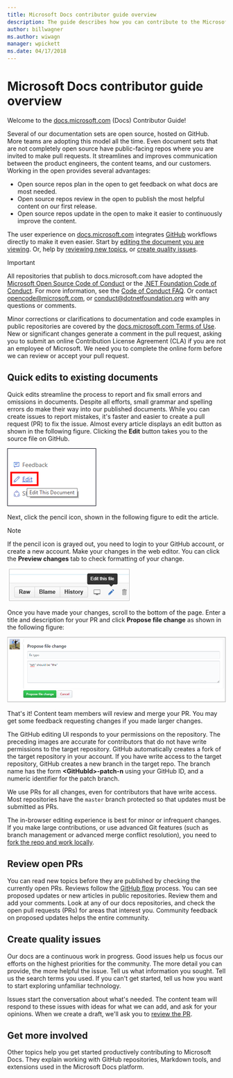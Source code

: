 ```yaml
---
title: Microsoft Docs contributor guide overview
description: The guide describes how you can contribute to the Microsoft documentation site docs.microsoft.com.
author: billwagner
ms.author: wiwagn
manager: wpickett
ms.date: 04/17/2018
---
```


# Microsoft Docs contributor guide overview

Welcome to the [docs.microsoft.com](https://docs.microsoft.com) (Docs) Contributor Guide!

Several of our documentation sets are open source, hosted on GitHub. More teams are adopting this model all the time. Even document sets that are not completely open source have public-facing repos where you are invited to make pull requests. It streamlines and improves communication between the product engineers, the content teams, and our customers. Working in the open provides several advantages:

- Open source repos plan in the open to get feedback on what docs are most needed.
- Open source repos review in the open to publish the most helpful content on our first release.
- Open source repos update in the open to make it easier to continuously improve the content.

The user experience on [docs.microsoft.com](https://docs.microsoft.com) integrates [GitHub](https://github.com) workflows directly to make it even easier. Start by [editing the document you are viewing](#quick-edits-to-existing-documents). Or, help by [reviewing new topics](#review-open-prs), or [create quality issues](#create-quality-issues).

> [!IMPORTANT]
> All repositories that publish to docs.microsoft.com have adopted the [Microsoft Open Source Code of Conduct](https://opensource.microsoft.com/codeofconduct/) or the [.NET Foundation Code of Conduct](https://dotnetfoundation.org/code-of-conduct). For more information, see the [Code of Conduct FAQ](https://opensource.microsoft.com/codeofconduct/faq/). Or contact [opencode@microsoft.com](mailto:opencode@microsoft.com), or [conduct@dotnetfoundation.org](mailto:conduct@dotnetfoundation.org) with any questions or comments.<br>
>
> Minor corrections or clarifications to documentation and code examples in public repositories are covered by the [docs.microsoft.com Terms of Use](https://docs.microsoft.com/legal/termsofuse). New or significant changes generate a comment in the pull request, asking you to submit an online Contribution License Agreement (CLA) if you are not an employee of Microsoft. We need you to complete the online form before we can review or accept your pull request.

## Quick edits to existing documents

Quick edits streamline the process to report and fix small errors and omissions in documents. Despite all efforts, small grammar and spelling errors do make their way into our published documents. While you can create issues to report mistakes, it's faster and easier to create a pull request (PR) to fix the issue. Almost every article displays an edit button as shown in the following figure. Clicking the **Edit** button takes you to the source file on GitHub.

![Location of the Edit link](./media/index/edit-article.png)

Next, click the pencil icon, shown in the following figure to edit the article.

> [!NOTE]
> If the pencil icon is grayed out, you need to login to your GitHub account, or create a new account. Make your changes in the web editor. You can click the **Preview changes** tab to check formatting of your change.

![Location of the pencil icon](./media/index/editicon.png)

Once you have made your changes, scroll to the bottom of the page. Enter a title and description for your PR and click **Propose file change** as shown in the following figure:

![proposing your change](./media/index/submit-pull-request.png)

That's it! Content team members will review and merge your PR. You may get some feedback requesting changes if you made larger changes.

The GitHub editing UI responds to your permissions on the repository. The preceding images are accurate for contributors that do not have write permissions to the target repository. GitHub automatically creates a fork of the target repository in your account. If you have write access to the target repository, GitHub creates a new branch in the target repo. The branch name has the form **\<GitHubId\>-patch-n** using your GitHub ID, and a numeric identifier for the patch branch.

We use PRs for all changes, even for contributors that have write access. Most repositories have the `master` branch protected so that updates must be submitted as PRs.

The in-browser editing experience is best for minor or infrequent changes. If you make large contributions, or use advanced Git features (such as branch management or advanced merge conflict resolution), you need to [fork the repo and work locally](how-to-write-workflows-major.md).

## Review open PRs

You can read new topics before they are published by checking the currently open PRs. Reviews follow the [GitHub flow](https://guides.github.com/introduction/flow/) process. You can see proposed updates or new articles in public repositories. Review them and add your comments. Look at any of our docs repositories, and check the open pull requests (PRs) for areas that interest you. Community feedback on proposed updates helps the entire community.

## Create quality issues

Our docs are a continuous work in progress. Good issues help us focus our efforts on the highest priorities for the community. The more detail you can provide, the more helpful the issue. Tell us what information you sought. Tell us the search terms you used. If you can't get started, tell us how you want to start exploring unfamiliar technology.

Issues start the conversation about what's needed. The content team will respond to these issues with ideas for what we can add, and ask for your opinions. When we create a draft, we'll ask you to [review the PR](#review-open-prs).

## Get more involved

Other topics help you get started productively contributing to Microsoft Docs. They explain working with GitHub repositories, Markdown tools, and extensions used in the Microsoft Docs platform.
